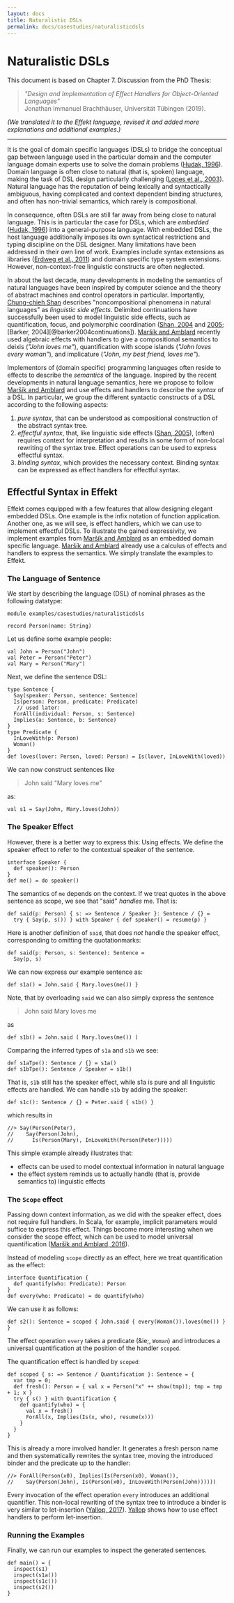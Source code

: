 ```yaml
---
layout: docs
title: Naturalistic DSLs
permalink: docs/casestudies/naturalisticdsls
---
```


# Naturalistic DSLs
This document is based on Chapter 7. Discussion from the PhD Thesis:

> _"Design and Implementation of Effect Handlers for Object-Oriented Languages"_\
> Jonathan Immanuel Brachthäuser, Universität Tübingen (2019).

_(We translated it to the Effekt language, revised it and added more explanations and additional examples.)_

---

It is the goal of domain specific languages (DSLs) to bridge the conceptual
gap between language used in the particular domain and the computer language
domain experts use to solve the domain problems ([Hudak, 1996][@hudak96building]).
Domain language is often close to natural (that is, spoken) language, making
the task of DSL design particularly challenging ([Lopes et al., 2003][@lopes2003beyond]).
Natural language has the reputation of being lexically and syntactically
ambiguous, having complicated and context dependent binding structures,
and often has non-trivial semantics, which rarely is compositional.

In consequence, often DSLs are still far away from
being close to natural language. This is in particular the case for
DSLs, which are _embedded_ ([Hudak, 1996][@hudak96building]) into a general-purpose language. With
embedded DSLs, the host language additionally imposes its own
syntactical restrictions and typing discipline on the DSL designer.
Many limitations have been addressed in their own line of work. Examples include
syntax extensions as libraries ([Erdweg et al., 2011][@erdweg11sugarj]) and domain
specific type system extensions.
However, non-context-free linguistic constructs are often neglected.

In about the last decade, many developments in modeling the semantics
of natural languages have been inspired by computer science and
the theory of abstract machines and
control operators in particular. Importantly, [Chung-chieh Shan][@shan2005linguistic]
describes "noncompositional phenomena in natural languages" as
_linguistic side effects_.
Delimited continuations
have successfully been used to model linguistic side effects, such as
quantification, focus, and polymorphic coordination ([Shan, 2004][@shan2004delimited] and [2005][@shan2005linguistic]; [Barker, 2004][@barker2004continuations]).
[Maršík and Amblard][@marvsik2016introducing] recently used algebraic
effects with handlers to give a compositional semantics to deixis
(_"John loves *me*"_), quantification with scope islands (_"John loves *every woman*"_), and
implicature (_"John, *my best friend*, loves me"_).

Implementors of (domain specific) programming languages often reside to
effects to describe the _semantics_ of the language.
Inspired by the recent developments in natural language semantics, here we
propose to follow [Maršík and Amblard][@marvsik2016introducing] and use effects and handlers to describe
the _syntax_ of a DSL. In particular, we group the different
syntactic constructs of a DSL according to the following aspects:

1. _pure syntax_, that can be understood as compositional construction of
      the abstract syntax tree.
2. _effectful syntax_, that, like linguistic side effects ([Shan, 2005][@shan2005linguistic]), (often) requires
      context for interpretation and results in some form of non-local rewriting of the
      syntax tree. Effect operations can be used to express effectful syntax.
3.  _binding syntax_, which provides the necessary context. Binding syntax can be expressed as effect handlers for effectful syntax.


## Effectful Syntax in Effekt
Effekt comes equipped with a few features that allow designing elegant embedded
DSLs. One example is the infix notation of function application. Another one,
as we will see, is effect handlers, which we can use
to implement effectful DSLs.
To illustrate the gained expressivity, we implement examples from [Maršík and Amblard][@marvsik2016introducing]
as an embedded domain specific language. [Maršík and Amblard][@marvsik2016introducing] already
use a calculus of effects and handlers to express the semantics. We simply
translate the examples to Effekt.

### The Language of Sentence
We start by describing the language (DSL) of nominal phrases as the following datatype:

```
module examples/casestudies/naturalisticdsls

record Person(name: String)
```

Let us define some example people:
```
val John = Person("John")
val Peter = Person("Peter")
val Mary = Person("Mary")
```

Next, we define the sentence DSL:
```
type Sentence {
  Say(speaker: Person, sentence: Sentence)
  Is(person: Person, predicate: Predicate)
   // used later:
  ForAll(individual: Person, s: Sentence)
  Implies(a: Sentence, b: Sentence)
}
type Predicate {
  InLoveWith(p: Person)
  Woman()
}
def loves(lover: Person, loved: Person) = Is(lover, InLoveWith(loved))
```

We can now construct sentences like

> John said "Mary loves me"

as:

```
val s1 = Say(John, Mary.loves(John))
```

### The Speaker Effect
However, there is a better way to express this: Using effects.
We define the speaker effect to refer to the contextual speaker of the sentence.

```
interface Speaker {
  def speaker(): Person
}
def me() = do speaker()
```
The semantics of `me` depends on the context. If we treat quotes in the above sentence as
scope, we see that "said" _handles_ me. That is:

```
def said(p: Person) { s: => Sentence / Speaker }: Sentence / {} =
  try { Say(p, s()) } with Speaker { def speaker() = resume(p) }
```

Here is another definition of `said`, that does _not_ handle the speaker effect, corresponding
to omitting the quotationmarks:
```
def said(p: Person, s: Sentence): Sentence =
  Say(p, s)
```

We can now express our example sentence as:
```
def s1a() = John.said { Mary.loves(me()) }
```
Note, that by overloading `said` we can also simply express the sentence

> John said Mary loves me

as
```
def s1b() = John.said ( Mary.loves(me()) )
```

Comparing the inferred types of `s1a` and `s1b` we see:
```
def s1aTpe(): Sentence / {} = s1a()
def s1bTpe(): Sentence / Speaker = s1b()
```
That is, `s1b` still has the speaker effect, while s1a is pure and
all linguistic effects are handled. We can handle `s1b` by adding the speaker:

```
def s1c(): Sentence / {} = Peter.said { s1b() }
```
which results in
```
//> Say(Person(Peter),
//    Say(Person(John),
//      Is(Person(Mary), InLoveWith(Person(Peter)))))
```

This simple example already illustrates that:

- effects can be used to model contextual information in natural language
- the effect system reminds us to actually handle (that is, provide semantics to) linguistic effects


### The `Scope` effect
Passing down context information, as we did with the speaker effect,
does not require full handlers. In Scala, for example, implicit
parameters would suffice to express this effect.
Things become more interesting when we consider the scope effect,
which can be used to model universal quantification ([Maršík and Amblard, 2016][@marvsik2016introducing]).

Instead of modeling `scope` directly as an effect, here we treat quantification as the effect:
```
interface Quantification {
  def quantify(who: Predicate): Person
}
def every(who: Predicate) = do quantify(who)
```
We can use it as follows:
```
def s2(): Sentence = scoped { John.said { every(Woman()).loves(me()) } }
```
The effect operation `every` takes a predicate (&ie;, `Woman`)
and introduces a universal quantification at the position of the handler `scoped`.

The quantification effect is handled by `scoped`:
```
def scoped { s: => Sentence / Quantification }: Sentence = {
  var tmp = 0;
  def fresh(): Person = { val x = Person("x" ++ show(tmp)); tmp = tmp + 1; x }
  try { s() } with Quantification {
    def quantify(who) = {
      val x = fresh()
      ForAll(x, Implies(Is(x, who), resume(x)))
    }
  }
}
```
This is already a more involved handler. It generates a fresh person name and
then systematically rewrites the syntax tree, moving the introduced
binder and the predicate up to the handler:
```
//> ForAll(Person(x0), Implies(Is(Person(x0), Woman()),
//    Say(Person(John), Is(Person(x0), InLoveWith(Person(John))))))
```
Every invocation of the effect operation `every` introduces an additional
quantifier.
This non-local rewriting of the syntax tree to introduce a binder is very
similar to let-insertion ([Yallop, 2017][@yallop2017staged]).
[Yallop][@yallop2017staged] shows how to use effect handlers to perform let-insertion.

### Running the Examples
Finally, we can run our examples to inspect the generated sentences.
```
def main() = {
  inspect(s1)
  inspect(s1a())
  inspect(s1c())
  inspect(s2())
}
```

[@hudak96building]: https://doi.org/10.1145/242224.242477
[@lopes2003beyond]: https://doi.org/10.1145/966051.966058
[@marvsik2016introducing]: https://hal.archives-ouvertes.fr/hal-01079206/
[@erdweg11sugarj]: https://doi.org/10.1145/2048066.2048099
[@shan2005linguistic]: https://homes.sice.indiana.edu/ccshan/dissertation/book.pdf
[@shan2004delimited]: https://doi.org/10.48550/arXiv.cs/0404006
[@barker2014continuations]: https://archive.org/details/continuationsnat0000bark/
[@yallop2017staged]: https://doi.org/10.1145/2847538.2847546

